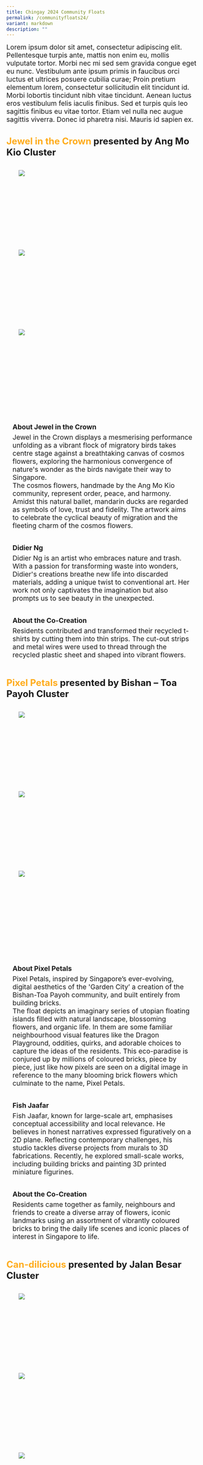 ```yaml
---
title: Chingay 2024 Community Floats
permalink: /communityfloats24/
variant: markdown
description: ""
---
```

<div style="font-size:1.1rem;">
Lorem ipsum dolor sit amet, consectetur adipiscing elit. Pellentesque turpis ante, mattis non enim eu, mollis vulputate tortor. Morbi nec mi sed sem gravida congue eget eu nunc. Vestibulum ante ipsum primis in faucibus orci luctus et ultrices posuere cubilia curae; Proin pretium elementum lorem, consectetur sollicitudin elit tincidunt id. Morbi lobortis tincidunt nibh vitae tincidunt. Aenean luctus eros vestibulum felis iaculis finibus. Sed et turpis quis leo sagittis finibus eu vitae tortor. Etiam vel nulla nec augue sagittis viverra. Donec id pharetra nisi. Mauris id sapien ex.</div>


<div style="padding-top:2rem;font-size:1.5rem;">
<span style="font-weight: bold;"><span style="color: #FFAC1C;"> Jewel in the Crown</span> presented by Ang Mo Kio Cluster</span></div>

<div style="display: grid; grid-template-columns: repeat(auto-fit, minmax(228px, 1fr)); gap:1rem; padding:2rem;">

<div style="display: block; overflow:hidden; text-decoration: none;  max-width: 20rem;">
<div style="font-size: 1rem"></div><div style="min-height:12rem; max-height:12rem; overflow:hidden;"><img style="min-height:12rem; object-fit: cover; position:relative; top:rem;" src="/images/Chingay2023MiniFloats/AngMoKioCluster.jpg"></div></div>


<div style="display: block; overflow:hidden; text-decoration: none;  max-width: 20rem;">
<div style="font-size: 1rem"></div><div style="min-height:12rem; max-height:12rem; overflow:hidden;"><img style="min-height:12rem; object-fit: cover; position:relative; top:rem;" src="/images/Chingay2023MiniFloats/RojakSG1.jpg"></div></div>
	
<div style="display: block; overflow:hidden; text-decoration: none;  max-width: 20rem;">
<div style="font-size: 1rem"></div><div style="min-height:12rem; max-height:12rem; overflow:hidden;"><img style="min-height:12rem; object-fit: cover; position:relative; top:rem;" src="/images/Chingay2023MiniFloats/RojakSG2.jpg"></div></div>

</div>

<div style="padding:1rem; font-size:1.1rem"><span style="font-weight: bold;line-height:2rem;">About Jewel in the Crown</span><br> Jewel in the Crown displays a mesmerising performance unfolding as a vibrant flock of migratory birds takes centre stage against a breathtaking canvas of cosmos flowers, exploring the harmonious convergence of nature's wonder as the birds navigate their way to Singapore.<br>
The cosmos flowers, handmade by the Ang Mo Kio community, represent order, peace, and harmony.  Amidst this natural ballet, mandarin ducks are regarded as symbols of love, trust and fidelity.  The artwork aims to celebrate the cyclical beauty of migration and the fleeting charm of the cosmos flowers.
</div>
<div style="padding:1rem; font-size:1.1rem"><span style="font-weight: bold;line-height:2rem;">Didier Ng</span><br>Didier Ng is an artist who embraces nature and trash.  With a passion for transforming waste into wonders, Didier's creations breathe new life into discarded materials, adding a unique twist to conventional art.  Her work not only captivates the imagination but also prompts us to see beauty in the unexpected.</div>
<div style="padding:1rem; font-size:1.1rem"><span style="font-weight: bold;line-height:2rem;">About the Co-Creation</span><br>Residents contributed and transformed their recycled t-shirts by cutting them into thin strips.  The cut-out strips and metal wires were used to thread through the recycled plastic sheet and shaped into vibrant flowers.</div>




<div style="padding-top:2rem;font-size:1.5rem;">
<span style="font-weight: bold;"><span style="color: #FFAC1C;"> Pixel Petals</span> presented by Bishan – Toa Payoh Cluster</span></div>

<div style="display: grid; grid-template-columns: repeat(auto-fit, minmax(228px, 1fr)); gap:1rem; padding:2rem;">

	
<div style="display: block; overflow:hidden; text-decoration: none;  max-width: 20rem;">
<div style="font-size: 1rem"></div><div style="min-height:12rem; max-height:12rem; overflow:hidden;"><img style="min-height:12rem; object-fit: cover; position:relative; top:rem;" src="/images/Chingay2023MiniFloats/Bishan-ToaPayohCluster.jpg"></div></div>
	
<div style="display: block; overflow:hidden; text-decoration: none;  max-width: 20rem;">
<div style="font-size: 1rem"></div><div style="min-height:12rem; max-height:12rem; overflow:hidden;"><img style="min-height:12rem; object-fit: cover; position:relative; top:rem;" src="/images/Chingay2023MiniFloats/CruisingtotheFuture1.jpg"></div></div>
	
<div style="display: block; overflow:hidden; text-decoration: none;  max-width: 20rem;">
<div style="font-size: 1rem"></div><div style="min-height:12rem; max-height:12rem; overflow:hidden;"><img style="min-height:12rem; object-fit: cover; position:relative; top:rem;" src="/images/Chingay2023MiniFloats/CruisingtotheFuture2.jpg"></div></div>

</div>

<div style="padding:1rem; font-size:1.1rem"><span style="font-weight: bold;line-height:2rem;">About Pixel Petals</span><br> Pixel Petals, inspired by Singapore’s ever-evolving, digital aesthetics of the 'Garden City’ a creation of the Bishan-Toa Payoh community, and built entirely from building bricks.<br>
The float depicts an imaginary series of utopian floating islands filled with natural landscape, blossoming flowers, and organic life.  In them are some familiar neighbourhood visual features like the Dragon Playground, oddities, quirks, and adorable choices to capture the ideas of the residents.
This eco-paradise is conjured up by millions of coloured bricks, piece by piece, just like how pixels are seen on a digital image in reference to the many blooming brick flowers which culminate to the name, Pixel Petals.
</div>
<div style="padding:1rem; font-size:1.1rem"><span style="font-weight: bold;line-height:2rem;">Fish Jaafar</span><br>Fish Jaafar, known for large-scale art, emphasises conceptual accessibility and local relevance.  He believes in honest narratives expressed figuratively on a 2D plane.  Reflecting contemporary challenges, his studio tackles diverse projects from murals to 3D fabrications.  Recently, he explored small-scale works, including building bricks and painting 3D printed miniature figurines.
</div>
<div style="padding:1rem; font-size:1.1rem"><span style="font-weight: bold;line-height:2rem;">About the Co-Creation</span><br>Residents came together as family, neighbours and friends to create a diverse array of flowers, iconic landmarks using an assortment of vibrantly coloured bricks to bring the daily life scenes and iconic places of interest in Singapore to life.</div>


	
<div style="padding-top:2rem;font-size:1.5rem;">
<span style="font-weight: bold;"><span style="color: #FFAC1C;"> Can-dilicious</span> presented by Jalan Besar Cluster</span></div>

<div style="display: grid; grid-template-columns: repeat(auto-fit, minmax(228px, 1fr)); gap:1rem; padding:2rem;">

<div style="display: block; overflow:hidden; text-decoration: none;  max-width: 20rem;">
<div style="font-size: 1rem"></div><div style="min-height:12rem; max-height:12rem; overflow:hidden;"><img style="min-height:12rem; object-fit: cover; position:relative; top:rem;" src="/images/Chingay2023MiniFloats/Jalanbesar.jpg"></div></div>

<div style="display: block; overflow:hidden; text-decoration: none;  max-width: 20rem;">
<div style="font-size: 1rem"></div><div style="min-height:12rem; max-height:12rem; overflow:hidden;"><img style="min-height:12rem; object-fit: cover; position:relative; top:rem;" src="/images/Chingay2023MiniFloats/DeliveringtheFuture1.jpg"></div></div>
	
<div style="display: block; overflow:hidden; text-decoration: none;  max-width: 20rem;">
<div style="font-size: 1rem"></div><div style="min-height:12rem; max-height:12rem; overflow:hidden;"><img style="min-height:12rem; object-fit: cover; position:relative; top:rem;" src="/images/Chingay2023MiniFloats/DeliveringtheFuture2.jpg"></div></div>

</div>

<div style="padding:1rem; font-size:1.1rem"><span style="font-weight: bold;line-height:2rem;">About Can-dilicious</span><br>Can-dilicious is a creative and environmentally conscious idea that promotes recycling aluminium cans into a float representing the blossoming of happiness. 
The focus is on the importance of reducing waste and reusing materials.  By encouraging hands-on participation, the float becomes a collaborative effort that fosters a sense of community spirit.  It also serves as an educational opportunity, raising awareness about the benefits of upcycling and inspiring individuals to contribute to making their Jalan Besar greener.  The float sends a positive message about the beauty and potential blossoming of sustainable practices.<br>
“Can-dilicious” represents a joyful artistic endeavour for the community, seamlessly integrating creativity, community participation, and environmental awareness.
</div>
<div style="padding:1rem; font-size:1.1rem"><span style="font-weight: bold;line-height:2rem;">Casey Chen</span><br>Casey Chen, is a seasoned visual artist with over two decades of experience in design and art.  A graduate of RMIT with a Bachelor of Design, he is a versatile contributor to international art and design; spanning brand, furniture, jewellery, product design, sculpture, and authorship of ‘The Threelogy Lah’, three classic folk tales told in the Singlish style.
</div>
<div style="padding:1rem; font-size:1.1rem"><span style="font-weight: bold;line-height:2rem;">About the Co-Creation</span><br>Teamwork makes the dream work – Can-dilicious is made possible with the many helping hands of residents and students in the community.  Using aluminium cans as the primary material, the process started with cutting the aluminium cans to obtain the aluminium sheets, followed by punching out circular shapes from the sheets.  These circular pieces were then nailed onto wooden boards.</div>



<div style="padding-top:2rem;font-size:1.5rem;">
<span style="font-weight: bold;"><span style="color: #FFAC1C;"> Hopes and Dreams</span> presented by Tanjong Pagar Cluster</span></div>

<div style="display: grid; grid-template-columns: repeat(auto-fit, minmax(228px, 1fr)); gap:1rem; padding:2rem;">
	
<div style="display: block; overflow:hidden; text-decoration: none;  max-width: 20rem;">
<div style="font-size: 1rem"></div><div style="height:12rem; overflow:hidden;"><img style="height:12rem; object-fit: cover; position:relative; top:rem;" src="/images/Chingay2023MiniFloats/TanjongPagarCluster.jpg"></div></div>

<div style="display: block; overflow:hidden; text-decoration: none;  max-width: 20rem;">
<div style="font-size: 1rem"></div><div style="min-height:12rem; max-height:12rem; overflow:hidden;"><img style="min-height:12rem; object-fit: cover; position:relative; top:rem;" src="/images/Chingay2023MiniFloats/Thinking20501.jpg"></div></div>
	
<div style="display: block; overflow:hidden; text-decoration: none;  max-width: 20rem;">
<div style="font-size: 1rem"></div><div style="min-height:12rem; max-height:12rem; overflow:hidden;"><img style="min-height:12rem; object-fit: cover; position:relative; top:rem;" src="/images/Chingay2023MiniFloats/Thinking20502.jpg"></div></div>

</div>

<div style="padding:1rem; font-size:1.1rem"><span style="font-weight: bold;line-height:2rem;">About Hopes and Dreams</span><br> Hopes and Dreams is a symbol for the people of Tanjong Pagar and all Singaporeans to welcome and embrace new challenges and progress together.<br>
The Phoenix is a mythical bird that is revered and symbolic in both Asian and Western cultures.  It is associated with immortality, resurrection, and continuity, making the Phoenix a perfect symbol for Tanjong Pagar where they are champions of heritage conversation and curating co-existence between the old and the new. <br>
The blossoming of various flowers - symbolise unity, diversity, and the beauty that emerges when different elements come together, representing the interconnectedness of life and the ability to coexist in a harmonious way.
</div>
<div style="padding:1rem; font-size:1.1rem"><span style="font-weight: bold;line-height:2rem;">Hazlan</span><br>Hazlan has been actively teaching the arts for over 15 years, from schools, corporate engagements, private workshops to community events, he loves to share the different art forms and unique styles.  He has conducted kinetic art, batik, acrylic painting, wire sculpting, clay sculpting and ceramic workshops.  As an educator, Hazlan has enabled his students to exhibit their work in overseas art exhibitions.
</div>
<div style="padding:1rem; font-size:1.1rem"><span style="font-weight: bold;line-height:2rem;">About the Co-Creation</span><br>Through workshops conducted by the artist, residents learnt to transform plain mesh fabrics into exquisite flowers by shaping the metal wires, wrapping the fabrics and adding kaleidoscope of colours to the fabrics, using both painting and spraying techniques.</div>


<div style="padding-top:2rem;font-size:1.5rem;">
<span style="font-weight: bold;"><span style="color: #FFAC1C;"> The Blooming Flamingo Duo</span> presented by Sengkang Cluster</span></div>

<div style="display: grid; grid-template-columns: repeat(auto-fit, minmax(228px, 1fr)); gap:1rem; padding:2rem;">

<div style="display: block; overflow:hidden; text-decoration: none;  max-width: 20rem;">
<div style="font-size: 1rem"></div><div style="min-height:12rem; max-height:12rem; overflow:hidden;"><img style="min-height:12rem; object-fit: cover; position:relative; top:rem;" src="/images/Chingay2023MiniFloats/SengkangCluster.jpg"></div></div>

<div style="display: block; overflow:hidden; text-decoration: none;  max-width: 20rem;">
<div style="font-size: 1rem"></div><div style="min-height:12rem; max-height:12rem; overflow:hidden;"><img style="min-height:12rem; object-fit: cover; position:relative; top:rem;" src="/images/Chingay2023MiniFloats/BatikArtworksofSingapore1.jpg"></div></div>
	
<div style="display: block; overflow:hidden; text-decoration: none;  max-width: 20rem;">
<div style="font-size: 1rem"></div><div style="min-height:12rem; max-height:12rem; overflow:hidden;"><img style="min-height:12rem; object-fit: cover; position:relative; top:rem;" src="/images/Chingay2023MiniFloats/BatikArtworksofSingapore2.jpg"></div></div>

</div>

<div style="padding:1rem; font-size:1.1rem"><span style="font-weight: bold;line-height:2rem;"> The Blooming Flamingo Duo</span><br>The Blooming Flamingo Duo: a charming pair of flamingos, bedecked in vibrant hues of orange and pink.  Their feathers, a breathtaking tapestry of flowers crafted meticulously.  Each petal and stem tell a story of unity and creativity, fashioned from the artistry of workshops where the Sengkang community collaborated, weaving together recycled plastic bags and felts into stunning blossoms. <br>
The flowers mirror Sengkang rich tapestry, celebrating the beauty found in our differences.  As the float glides, it leaves a legacy of inspiration and testament to the collective spirit.  Blooming Flamingo Duo showcases how we blossom together, nurture beauty from the simplest of materials and fostering lasting connections among us.
</div>

<div style="padding:1rem; font-size:1.1rem"><span style="font-weight: bold;line-height:2rem;">Ng Khin Whee</span><br>As a full-time interior designer specialising in workplace design, Khin Wee transforms spaces into dynamic and functional environments.  Beyond the office, he contributes to community projects as a freelance artist, infusing outdoor spaces with creativity and a commitment to enhancing communication experiences.</div>
<div style="padding:1rem; font-size:1.1rem"><span style="font-weight: bold;line-height:2rem;">About the Co-Creation</span><br>The residents, with a shared spirit of creativity, collaborated to craft lovely flowers.  Using both pink and orange felt and recycled plastic bags, they shaped each petal with bendable metal craft wire, adding a personal touch to the eco-friendly flowers. 
</div>



<div style="padding-top:2rem;font-size:1.5rem;">
<span style="font-weight: bold;"><span style="color: #FFAC1C;"> Dandelion Dreams</span> presented by Tampines Cluster</span></div>

<div style="display: grid; grid-template-columns: repeat(auto-fit, minmax(228px, 1fr)); gap:1rem; padding:2rem;">

<div style="display: block; overflow:hidden; text-decoration: none;  max-width: 20rem;">
<div style="font-size: 1rem"></div><div style="min-height:12rem; max-height:12rem; overflow:hidden;"><img style="min-height:12rem; object-fit: cover; position:relative; top:rem;" src="/images/Chingay2023MiniFloats/TampinesCluster.jpg"></div></div>
	
<div style="display: block; overflow:hidden; text-decoration: none;  max-width: 20rem;">
<div style="font-size: 1rem"></div><div style="min-height:12rem; max-height:12rem; overflow:hidden;"><img style="min-height:12rem; object-fit: cover; position:relative; top:rem;" src="/images/Chingay2023MiniFloats/YearoftheRabbit1.jpg"></div></div>
	
<div style="display: block; overflow:hidden; text-decoration: none;  max-width: 20rem;">
<div style="font-size: 1rem"></div><div style="min-height:12rem; max-height:12rem; overflow:hidden;"><img style="min-height:12rem; object-fit: cover; position:relative; top:rem;" src="/images/Chingay2023MiniFloats/YearoftheRabbit2.jpg"></div></div>

</div>

<div style="padding:1rem; font-size:1.1rem"><span style="font-weight: bold;line-height:2rem;">About Dandelion Dreams</span><br>Dandelion Dreams draws inspiration from the dandelion flowers' resilience, hope, and growth.  A seemingly delicate flower that, thrives in adversity.  It symbolises the innate strength and resilience in Singaporeans.<br>
The artwork envisions a community that rises above challenges, blossoming with unwavering strength, like the dandelions pushing through the verdant fields.  The circles reflect the diverse Tampines community, mirroring the richness of our collective experiences. <br>
"Dandelion Dreams" encourages reflection on the resilience embedded in nature and our community, demonstrating our ability to overcome any challenges and emerge stronger.  </div>

<div style="padding:1rem; font-size:1.1rem"><span style="font-weight: bold;line-height:2rem;">Jesse Leong</span><br>Jesse, a versatile visual artist, has shared artistic insights with over 100 institutions in Singapore.  Known for captivating art installations across various places in Singapore, Jesse's work intertwines creativity and local spaces, and embracing creativity as a journey.  Each piece tells a unique story, inviting viewers to embark on their own visual odyssey and leaving a lasting impression on the community.
</div>

<div style="padding:1rem; font-size:1.1rem"><span style="font-weight: bold;line-height:2rem;">About the Co-Creation</span><br>Residents came together to design personalised circles, by combining an array of shapes and colours using vibrant felt materials.  They added a playful touch in the process with a dotted painting technique on acrylic and Styrofoam balls for the float.</div>

<div style="padding-top:2rem;font-size:1.5rem;">
<span style="font-weight: bold;"><span style="color: #FFAC1C;"> The Children’s Tropical Enclave</span> presented by Aljunied Cluster</span></div>

<div style="display: grid; grid-template-columns: repeat(auto-fit, minmax(228px, 1fr)); gap:1rem; padding:2rem;">
	
<div style="display: block; overflow:hidden; text-decoration: none;  max-width: 20rem;">
<div style="font-size: 1rem"></div><div style="min-height:12rem; max-height:12rem; overflow:hidden;"><img style="min-height:12rem; object-fit: cover; position:relative; top:rem;" src="/images/Chingay2023MiniFloats/Aljuniedcluster.jpg"></div></div>

<div style="display: block; overflow:hidden; text-decoration: none;  max-width: 20rem;">
<div style="font-size: 1rem"></div><div style="min-height:12rem; max-height:12rem; overflow:hidden;"><img style="min-height:12rem; object-fit: cover; position:relative; top:rem;" src="/images/Chingay2023MiniFloats/SG2050LanternFestival1.jpg"></div></div>
	
<div style="display: block; overflow:hidden; text-decoration: none;  max-width: 20rem;">
<div style="font-size: 1rem"></div><div style="min-height:12rem; max-height:12rem; overflow:hidden;"><img style="min-height:12rem; object-fit: cover; position:relative; top:rem;" src="/images/Chingay2023MiniFloats/SG2050LanternFestival2.jpg"></div></div>

</div>

<div style="padding:1rem; font-size:1.1rem"><span style="font-weight: bold;line-height:2rem;"> The Children’s Tropical Enclave</span><br>The Children’s Tropical Enclave is drawn from childhood memories of playing at the countless of playground swings around Aljunied.  It seeks to ignite the joyful child in all of us when the young and old comes together to play.  Celebrating the magic of friendships and dreams as we swing through the air. <br>
Aljunied families, friends and neighbours come together to create their unique flora and fauna that surround the canopy of dreams representing the vibrant garden city we grew up in.  Each leaf and flower signify an individual person our community as we blossom towards a better future for our children.
</div>

<div style="padding:1rem; font-size:1.1rem"><span style="font-weight: bold;line-height:2rem;">Royston Phang</span><br>Royston is a local artist with a 12-year industrial design background.  He has worked at a well-known Swedish company and freelanced as a design consultant.  Currently, he runs SALTT WORKSHOP, promoting parent-child bonding through crafting with various materials to empower children with confidence and life skills.  Additionally, Royston is an adjunct lecturer teaching 3D prototyping and form design.  He believes that design should be colourful, fun and bring people together.</div>
<div style="padding:1rem; font-size:1.1rem"><span style="font-weight: bold;line-height:2rem;">About the Co-Creation</span><br>Residents infused life into leaves, creatively crafting them by cutting and using heat from iron to create the layering of recycled plastic bags.  Adding structure with wire frames, residents drew and cut out distinct leaf shapes, each piece uniquely crafted by their creative contribution.</div>



<div style="padding-top:2rem;font-size:1.5rem;">
<span style="font-weight: bold;"><span style="color: #FFAC1C;"> Blossoming Heartland </span> presented by Pasir Ris – Punggol Cluster</span></div>


<div style="display: grid; grid-template-columns: repeat(auto-fit, minmax(228px, 1fr)); gap:1rem; padding:2rem;">

	
<div style="display: block; overflow:hidden; text-decoration: none;  max-width: 20rem;">
<div style="font-size: 1rem"></div><div style="min-height:12rem; max-height:12rem; overflow:hidden;"><img style="min-height:12rem; object-fit: cover; position:relative; top:rem;" src="/images/Chingay2023MiniFloats/Pasir-RisPunggolCluster.jpg"></div></div>
	
	
<div style="display: block; overflow:hidden; text-decoration: none;  max-width: 20rem;">
<div style="font-size: 1rem"></div><div style="min-height:12rem; max-height:12rem; overflow:hidden;"><img style="min-height:12rem; object-fit: cover; position:relative; top:rem;" src="/images/Chingay2023MiniFloats/AvantGarde20501.jpg"></div></div>
	
<div style="display: block; overflow:hidden; text-decoration: none;  max-width: 20rem;">
<div style="font-size: 1rem"></div><div style="min-height:12rem; max-height:12rem; overflow:hidden;"><img style="min-height:12rem; object-fit: cover; position:relative; top:rem;" src="/images/Chingay2023MiniFloats/AvantGarde20502.jpg"></div></div>

</div>

<div style="padding:1rem; font-size:1.1rem"><span style="font-weight: bold;line-height:2rem;"> Blossoming Heartland </span><br>The Blossoming Heartland community float, just like the playground, brings the cheerful youth in all of us, young and old, to gather and play! <br>Residents come together to create these beautiful flowers to decorate the Blossoming Heartland that resembles the lovely playground area around Pasir Ris-Punggol neighbourhood.  Each of the centre of the flowers were uniquely crafted with clay to encapsulate the cherished memories of the residents, a favourite person, their beloved pet, or anything else meaningful to them.  Each participant is treasured as an individual and remind us that we are all part of a blossoming community in our heartlands.  We are able to create the blossoming community we want to have. 
</div>

<div style="padding:1rem; font-size:1.1rem"><span style="font-weight: bold;line-height:2rem;">Eveline Aathar</span><br>With over 9 years in the creative industry, Eveline has developed an incredible sense of flexibility and has amassed many skills.  She has been a creative designer in both SMEs and MNCs, an art educator, and a facilitator for children’s design education. <br>
With a penchant for making painting, and trying new things, like building her first community parade float, Eveline is thrilled to be part of the magic that is Chingay. 
</div>
<div style="padding:1rem; font-size:1.1rem"><span style="font-weight: bold;line-height:2rem;">About the Co-Creation</span><br>Bringing their creativity to the crafting process, residents transformed plastic bottles into blossoming flowers by spray priming and acrylic painting it.  As the petals dried, residents added personal touches with clay, turning the collective effort into a vibrant masterpiece.</div>


<div style="padding-top:2rem;font-size:1.5rem;">
<span style="font-weight: bold;"><span style="color: #FFAC1C;"> A Graceful New Beginning</span> presented by Holland – Bukit Timah Cluster</span></div>

<div style="display: grid; grid-template-columns: repeat(auto-fit, minmax(228px, 1fr)); gap:1rem; padding:2rem;">


<div style="display: block; overflow:hidden; text-decoration: none;  max-width: 20rem;">
<div style="font-size: 1rem"></div><div style="min-height:12rem; max-height:12rem; overflow:hidden;"><img style="min-height:12rem; object-fit: cover; position:relative; top:rem;" src="/images/Chingay2023MiniFloats/HBTMiniFloat.jpg"></div></div>	
	
<div style="display: block; overflow:hidden; text-decoration: none;  max-width: 20rem;">
<div style="font-size: 1rem"></div><div style="min-height:12rem; max-height:12rem; overflow:hidden;"><img style="min-height:12rem; object-fit: cover; position:relative; top:rem;" src="/images/Chingay2023MiniFloats/FutureSingapore1.jpg"></div></div>
	
<div style="display: block; overflow:hidden; text-decoration: none;  max-width: 20rem;">
<div style="font-size: 1rem"></div><div style="min-height:12rem; max-height:12rem; overflow:hidden;"><img style="min-height:12rem; object-fit: cover; position:relative; top:rem;" src="/images/Chingay2023MiniFloats/FutureSingapore2.jpg"></div></div>

</div>

<div style="padding:1rem; font-size:1.1rem"><span style="font-weight: bold;line-height:2rem;"> A Graceful New Beginning</span><br>A Graceful New Beginning illustrates how challenging times foster growth and development.  It emphasises how navigating through tough times with calmness and confidence builds resilience and lays a strong foundation to blossom for personal growth and success. <br>
The swan in the float, a graceful and majestic bird, embodies the blooming Holland-Bukit Timah community.  As the swan paddles gracefully, exuding calmness and composure, it symbolizes the community's journey towards new beginnings and growth.  The daisies, representing purity and innocence, further reflect the community's ability to blossom and thrive as it navigates towards the future.
</div>

<div style="padding:1rem; font-size:1.1rem"><span style="font-weight: bold;line-height:2rem;">Noor Suffian</span><br>Noor Suffian a.k.a "thekidvybe" is a graffiti artist who found solace in the art form as a powerful means of self-expression.  Not one to be confined by traditional artistic boundaries, Suffian has expanded his creative repertoire beyond graffiti, delving into various other art forms such as comic digital illustrations and decorative arts on canvases and apparels.
</div>
<div style="padding:1rem; font-size:1.1rem"><span style="font-weight: bold;line-height:2rem;">About Co-Creation</span><br>Seniors learnt to create feathers using recycled plastic plates collected by the Artist.  They also designed the waves by drawing and painting flowers, utilising stamp painting technique to personalise their unique blossoms. </div>
	



<div style="padding-top:2rem;font-size:1.5rem;">
<span style="font-weight: bold;"><span style="color: #FFAC1C;"> Fire Flower:  A Celebration of Community</span> presented by Marsiling – Yew Tee Cluster</span></div>

<div style="display: grid; grid-template-columns: repeat(auto-fit, minmax(228px, 1fr)); gap:1rem; padding:2rem;">

<div style="display: block; overflow:hidden; text-decoration: none;  max-width: 20rem;">
<div style="font-size: 1rem"></div><div style="min-height:12rem; max-height:12rem; overflow:hidden;"><img style="min-height:12rem; object-fit: cover; position:relative; top:rem;" src="/images/Chingay2023MiniFloats/Marsiling-Yew Tee Cluster.jpg"></div></div>

<div style="display: block; overflow:hidden; text-decoration: none;  max-width: 20rem;">
<div style="font-size: 1rem"></div><div style="min-height:12rem; max-height:12rem; overflow:hidden;"><img style="min-height:12rem; object-fit: cover; position:relative; top:rem;" src="/images/Chingay2023MiniFloats/BloomingFlowers,GardenCity1.png"></div></div>
	
<div style="display: block; overflow:hidden; text-decoration: none;  max-width: 20rem;">
<div style="font-size: 1rem"></div><div style="min-height:12rem; max-height:12rem; overflow:hidden;"><img style="min-height:12rem; object-fit: cover; position:relative; top:rem;" src="/images/Chingay2023MiniFloats/BloomingFlowers,GardenCity2.jpg"></div></div>

</div>

<div style="padding:1rem; font-size:1.1rem"><span style="font-weight: bold;line-height:2rem;">Fireworks are usually reserved for special occasions.  In Singapore, the most prominent fireworks display occurs annually during the National Day Parade, celebrating the country's independence and accomplishments. <br>
	The Marsiling-Yew Tee community has ingeniously crafted a stunning spectacle by constructing a cityscape that mirrors the aspirations and history of their own community.  The mechanical contraption, skilfully expanding and contracting the LED flower ornaments, replicates the effect of fireworks illuminating the skyline.  The fireworks display is assembled through the painstaking efforts of collecting, washing, and reshaping the collected plastic bottles. <br>
At the heart of the community float is a large kinetic display of a firework bursting and blossoming into the sky, symbolizing the community’s creativity and unity.

</span></div>

<div style="padding:1rem; font-size:1.1rem"><span style="font-weight: bold;line-height:2rem;">Hoo Jian Li &amp; Lim Jia Ren </span><br>Junction Studio, led by the dynamic duo Jia Ren and Jian Li, is an engineering-driven team specialising in the fusion of art and technology.  With a seamless integration of hardware and software, they craft captivating interactive experiences, excelling particularly in art installations and event-based interactions.
</div>
<div style="padding:1rem; font-size:1.1rem"><span style="font-weight: bold;line-height:2rem;">About Co-Creation</span><br>With inputs from residents on what best represented their neighbourhood, the iconic landmarks of the Marsiling-Yew Tee came to life; beautifully painted on plywood to form scenic landscape and illuminated by the ‘fireworks’.  The vibrant fireworks are crafted from injection-molded petals, created by residents in workshops using plastic bottles they have collected.  After shredding the plastic into tiny flakes, the recycled materials were melted and molded using an injection molding machine.  These meticulously formed petals were then affixed to 3D printed cores adorned with LEDs, bringing to life each mesmerising burst of the mechanical firework. </div>


<div style="padding-top:2rem;font-size:1.5rem;">
<span style="font-weight: bold;"><span style="color: #FFAC1C;"> The Blue Bloom</span> presented by Sembawang Cluster</span></div>

<div style="display: grid; grid-template-columns: repeat(auto-fit, minmax(228px, 1fr)); gap:1rem; padding:2rem;">

<div style="display: block; overflow:hidden; text-decoration: none;  max-width: 20rem;">
<div style="font-size: 1rem"></div><div style="min-height:12rem; max-height:12rem; overflow:hidden;"><img style="min-height:12rem; object-fit: cover; position:relative; top:rem;" src="/images/Chingay2023MiniFloats/SembawangCluster.jpg"></div></div>

<div style="display: block; overflow:hidden; text-decoration: none;  max-width: 20rem;">
<div style="font-size: 1rem"></div><div style="min-height:12rem; max-height:12rem; overflow:hidden;"><img style="min-height:12rem; object-fit: cover; position:relative; top:rem;" src="/images/Chingay2023MiniFloats/Germination1.jpg"></div></div>
	
<div style="display: block; overflow:hidden; text-decoration: none;  max-width: 20rem;">
<div style="font-size: 1rem"></div><div style="min-height:12rem; max-height:12rem; overflow:hidden;"><img style="min-height:12rem; object-fit: cover; position:relative; top:-2rem;" src="/images/Chingay2023MiniFloats/Germination2.jpg"></div></div>

</div>

<div style="padding:1rem; font-size:1.1rem"><span style="font-weight: bold;line-height:2rem;">About The Blue Bloom</span><br> The Blue Bloom is a captivating sculpture that celebrates the resilience of nature and confronts the pervasive issue of pollution.  The float beautifully captures the essence of blossoming and thriving coral clusters, yet every inch is meticulously handcrafted from upcycled man-made materials by the Sembawang community.  This stunning piece serves as a reminder of the profusion of pollutants in our environment and to protect the Sembawang shores.  Transforming discarded waste into a symbol of hope, regeneration, and our collective responsibility to protect our oceans and planet.  It is a testament to the power of unity in the face of environmental challenges and for environment to blossom as one.</div>

<div style="padding:1rem; font-size:1.1rem"><span style="font-weight: bold;line-height:2rem;">Chong Tze Ee</span><br>Trained as an industrial designer, Tze Ee is an experienced playscape designer and certified safety inspector, skilled at leading design teams from concept to project implementation.  Committed to creating vibrant and safe play spaces, outside of work, she is passionate about green landscaping and floral arrangements.
</div>
<div style="padding:1rem; font-size:1.1rem"><span style="font-weight: bold;line-height:2rem;">About Co-Creation</span><br>Crafted by residents, these stunning coral formations include sea urchins from chopsticks, coral reefs beautifully crafted from plastic cups, boulder corals from bottle caps and flowers and springy sea worms shaped from recycled bottles.  Residents also transformed lanterns into whimsical mushroom corals.  Each piece reflecting the community’s commitment to sustainability and repurposing of discarded items.
</div>


<div style="padding-top:2rem;font-size:1.5rem;">
<span style="font-weight: bold;"><span style="color: #FFAC1C;">Floral Dragon Odyssey</span> presented by East Coast Cluster</span></div>

<div style="display: grid; grid-template-columns: repeat(auto-fit, minmax(228px, 1fr)); gap:1rem; padding:2rem;">

<div style="display: block; overflow:hidden; text-decoration: none;  max-width: 20rem;">
<div style="font-size: 1rem"></div><div style="min-height:12rem; max-height:12rem; overflow:hidden;"><img style="min-height:12rem; object-fit: cover; position:relative; top:rem;" src="/images/Chingay2023MiniFloats/EastCoastCluster.jpg"></div></div>

<div style="display: block; overflow:hidden; text-decoration: none;  max-width: 20rem;">
<div style="font-size: 1rem"></div><div style="min-height:12rem; max-height:12rem; overflow:hidden;"><img style="min-height:12rem; object-fit: cover; position:relative; top:rem;" src="/images/Chingay2023MiniFloats/FuturisticGardenCity1.jpg"></div></div>
	
<div style="display: block; overflow:hidden; text-decoration: none;  max-width: 20rem;">
<div style="font-size: 1rem"></div><div style="min-height:12rem; max-height:12rem; overflow:hidden;"><img style="min-height:12rem; object-fit: cover; position:relative; top:rem;" src="/images/Chingay2023MiniFloats/FuturisticGardenCity2.jpg"></div></div>

</div>

<div style="padding:1rem; font-size:1.1rem"><span style="font-weight: bold;line-height:2rem;">Floral Dragon Odyssey</span><br>Floral Dragon Odyssey presents a majestic dragon adorned with a tapestry of intricately designed flowers, each hue and petal symbolising themes of protection and versatility.  Accompanying this legendary dragon are seven animals (tiger, eagle, camel, deer, ox, snake, and frog), draped in handmade green flowers.  Together, they pirouette gracefully, their movements forming a visual symphony that captures the essence of the rich heritage and cultural tapestry akin to the town of East Coast.<br>This journey is a celebration of the beauty inherent in creativity, community and the legends that bind all together.  The Floral Dragon Odyssey stands as a living testament to the shared spirit and creativity that blossoms within East Coast, weaving a tapestry of joy and cultural pride. 
</div>

<div style="padding:1rem; font-size:1.1rem"><span style="font-weight: bold;line-height:2rem;">Sebastian Chun</span><br>Sebastian Chun, a Central Saint Martin’s Theatre Design graduate, excels in multi-disciplinary design, and recognised with the Young Designer Award, National Arts Council Arts Scholarship and President's Design Award.  His diverse portfolio spans national level events, interior and exhibition designs, as well as art installation.  Committed to community arts education, Chun envisions broadening art's reach beyond traditional venues, emphasising its universal magnetism.</div>
<div style="padding:1rem; font-size:1.1rem"><span style="font-weight: bold;line-height:2rem;">About Co-Creation</span><br>Residents cohesively brought the float to life through co-creation, using flower-making techniques led by the artist and materials like green felt and vibrant plastic bags.  The community’s hands-on involvement led to the meticulous crafting of thousands of diverse flowers.  Without the shared dedication and creativity of the residents, these magnificent creations would not have come to fruition.</div>


<div style="padding-top:2rem;font-size:1.5rem;">
<span style="font-weight: bold;"><span style="color: #FFAC1C;"> We Belong Together</span> presented by Marine Parade Cluster</span></div>

<div style="display: grid; grid-template-columns: repeat(auto-fit, minmax(228px, 1fr)); gap:1rem; padding:2rem;">

<div style="display: block; overflow:hidden; text-decoration: none;  max-width: 20rem;">
<div style="font-size: 1rem"></div><div style="min-height:12rem; max-height:12rem; overflow:hidden;"><img style="min-height:12rem; object-fit: cover; position:relative; top:rem;" src="/images/Chingay2023MiniFloats/MarineParadeCluster.jpg"></div></div>

<div style="display: block; overflow:hidden; text-decoration: none;  max-width: 20rem;">
<div style="font-size: 1rem"></div><div style="min-height:12rem; max-height:12rem; overflow:hidden;"><img style="min-height:12rem; object-fit: cover; position:relative; top:rem;" src="/images/Chingay2023MiniFloats/BountifulBlessings1.jpg"></div></div>
	
<div style="display: block; overflow:hidden; text-decoration: none;  max-width: 20rem;">
<div style="font-size: 1rem"></div><div style="min-height:12rem; max-height:12rem; overflow:hidden;"><img style="min-height:12rem; object-fit: cover; position:relative; top:rem;" src="/images/Chingay2023MiniFloats/BountifulBlessings2.jpg"></div></div>

</div>

<div style="padding:1rem; font-size:1.1rem"><span style="font-weight: bold;line-height:2rem;">About We Belong Together</span><br>We Belong Together highlights the different elements of the lotus, the kingfisher, and the dragonfly created by various materials including aluminium, acrylic sheets and eva foam.  The Lotus is regarded as symbol of harmony, its ability to grow in harmony with its surroundings has made it a potent symbol of unity, peace, and tranquillity.  The Kingfisher is symbolic of courage, balance, and good fortune.  The Dragonfly is associated with harmony, prosperity, and good luck charm. <br>
	This collaborative artwork co-created with the Marine Parade Community, symbolises the harmony and strength of Singapore.  Just like the lotus, it reflects the nation’s availability to flourish amidst challenges, embodying beauty, strength and harmony with the diverse flora and fauna.

</div>

<div style="padding:1rem; font-size:1.1rem"><span style="font-weight: bold;line-height:2rem;">Mr Zul (Dzulkarnaen)</span><br>Dzulkarnaen, a versatile visual artist and dedicated arts educator, specialises in acrylic painting, batik, tie and dye, wire art, and sculpture.  Besides teaching in schools, community centres, private &amp; corporate workshops, he has showcased his work at prestigious venues like Chingay events, Changi Airport Terminal 2, Singapore Arts Museum, and Singapore Garden Festival.  He enjoyed collaborating with his students and the community on inspiring art projects.
</div>
<div style="padding:1rem; font-size:1.1rem"><span style="font-weight: bold;line-height:2rem;">About Co-Creation</span><br>Participants meticulously painted a colourful base using the warm and cool colours to create a colourful river pattern with koi fishes in swimming motions.  Children also contributed by painting the eva foam lotus leaves and flowers, and youths participated in creatively decorating the kinetic lotus flowers using enamel paint. </div>



<div style="padding-top:2rem;font-size:1.5rem;">
<span style="font-weight: bold;"><span style="color: #FFAC1C;">Para Para Pink Poui!</span> presented by Nee Soon Cluster</span></div>

<div style="display: grid; grid-template-columns: repeat(auto-fit, minmax(228px, 1fr)); gap:1rem; padding:2rem;">

<div style="display: block; overflow:hidden; text-decoration: none;  max-width: 20rem;">
<div style="font-size: 1rem"></div><div style="min-height:12rem; max-height:12rem; overflow:hidden;"><img style="min-height:12rem; object-fit: cover; position:relative; top:rem;" src="/images/Chingay2023MiniFloats/NeeSoonCluster.jpg"></div></div>

<div style="display: block; overflow:hidden; text-decoration: none;  max-width: 20rem;">
<div style="font-size: 1rem"></div><div style="min-height:12rem; max-height:12rem; overflow:hidden;"><img style="min-height:12rem; object-fit: cover; position:relative; top:rem;" src="/images/Chingay2023MiniFloats/MatrixOurFutureHome1.jpg"></div></div>
	
<div style="display: block; overflow:hidden; text-decoration: none;  max-width: 20rem;">
<div style="font-size: 1rem"></div><div style="min-height:12rem; max-height:12rem; overflow:hidden;"><img style="min-height:12rem; object-fit: cover; position:relative; top:rem;" src="/images/Chingay2023MiniFloats/MatrixOurFutureHome2.jpg"></div></div>

</div>

<div style="padding:1rem; font-size:1.1rem"><span style="font-weight: bold;line-height:2rem;">Para Para Pink Poui!</span><br>Para Para Pink Poui - With playful leaps and twirls, the lion embodies joy and vitality, adorned in a vibrant costume made of cheery-looking Pink Poui petals created and painted by the Nee Soon community.  These glowing pink petals, crafted from recycled canvas and tetra pak, delicately blanket the ground, infusing the surroundings with a serene and embracing atmosphere.<br>
	This enchanting portrayal captures the essence of renewal and celebration in springtime, inviting the audience to immerse themselves in the beauty of blossoming Pink Poui, where the lion's dance also becomes a harmonious expression of nature's awakening and the exuberance of life.
</div>

<div style="padding:1rem; font-size:1.1rem"><span style="font-weight: bold;line-height:2rem;">Cherie Ng</span><br>Cherie Ng, an artist with a passion for upcycling, finds her voice in the quiet transformation of discarded materials.  Outgoing and fun-loving by nature, Cherie nonetheless prefers working diligently to basking in the limelight.  Cherie's work reflects her dedication and meticulous approach to eco arts, a contemporary form of environmental art created by artists who are concerned about local and global environmental issues. </div>
<div style="padding:1rem; font-size:1.1rem"><span style="font-weight: bold;line-height:2rem;">About Co-Creation</span><br>Residents skilfully cut recycled canvas collected from the Community Club and tetra pak into blossoming flower shapes. They adorned these cut-up flowers with a kaleidoscope of pink hues and charming designs, creating a blossoming spectacle that radiates warmth and creativity.  
</div>

<div style="padding-top:2rem;font-size:1.5rem;">
<span style="font-weight: bold;"><span style="color: #FFAC1C;"> The Lush Garden Blooms in the Night</span> presented by Chua Chu Kang Cluster</span></div>

<div style="display: grid; grid-template-columns: repeat(auto-fit, minmax(228px, 1fr)); gap:1rem; padding:2rem;">

<div style="display: block; overflow:hidden; text-decoration: none;  max-width: 20rem;">
<div style="font-size: 1rem"></div><div style="min-height:12rem; max-height:12rem; overflow:hidden;"><img style="min-height:12rem; object-fit: cover; position:relative; top:rem;" src="/images/Chingay2023MiniFloats/CCK2.jpg"></div></div>

<div style="display: block; overflow:hidden; text-decoration: none;  max-width: 20rem;">
<div style="font-size: 1rem"></div><div style="min-height:12rem; max-height:12rem; overflow:hidden;"><img style="min-height:12rem; object-fit: cover; position:relative; top:rem;" src="/images/Chingay2023MiniFloats/ThroughtheLookingLens1.jpg"></div></div>
	
<div style="display: block; overflow:hidden; text-decoration: none;  max-width: 20rem;">
<div style="font-size: 1rem"></div><div style="min-height:12rem; max-height:12rem; overflow:hidden;"><img style="min-height:12rem; object-fit: cover; position:relative; top:rem;" src="/images/Chingay2023MiniFloats/ThroughtheLookingLens2.jpg"></div></div>

</div>

<div style="padding:1rem; font-size:1.1rem"><span style="font-weight: bold;line-height:2rem;">The Lush Garden Blooms in the Night draws inspiration to the lush greenery of Singapore.  Paying homage to the Tabebuia Rosea tree seen around Chua Chu Kang, the work highlights these colourful rare gems blossoming within Singapore.  Residents cut the recycled fabrics and place them on metal wires to recreate flowers that represent their artistic creativity as well as their unique individuality.<br>Elements of pipes, umbrellas and lights that form the branch and roots of the tree, embodies our nation’s technological strength that is deeply seeded within our lush garden city.  The overall outlook of the float is meant to celebrate individuality within our modern society, blossoming in abundance with vivid colours and personality.</span></div>

<div style="padding:1rem; font-size:1.1rem"><span style="font-weight: bold;line-height:2rem;">About Co-Creation</span><br>Ryf is an interactive installation artist.  Due to his background in engineering, his works often include interactive and engaging elements that immerse the audience via sensors and kinetic works.  His philosophy is that by including technology, art is constantly rethought, leading to new and refreshing outcomes.  He has exhibited locally and internationally for over 10 years.</div>
<div style="padding:1rem; font-size:1.1rem"><span style="font-weight: bold;line-height:2rem;">About Co-Creation</span><br>Residents infused creativity by repurposing reusable masks and used clothes, fashioning vibrant petals.  These were skilfully pasted onto framed leaves and petals, adding depth and character to the depiction of a lively bouquet.  Residents also learnt how to tie the petals across the “tree branches” and mimicking the blossoming of the garden city. </div>



<div style="padding-top:2rem;font-size:1.5rem;">
<span style="font-weight: bold;"><span style="color: #FFAC1C;"> Garden by the Breeze</span> presented by Jurong Cluster</span></div>

<div style="display: grid; grid-template-columns: repeat(auto-fit, minmax(228px, 1fr)); gap:1rem; padding:2rem;">

<div style="display: block; overflow:hidden; text-decoration: none;  max-width: 20rem;">
<div style="font-size: 1rem"></div><div style="min-height:12rem; max-height:12rem; overflow:hidden;"><img style="min-height:12rem; object-fit: cover; position:relative; top:rem;" src="/images/Chingay2023MiniFloats/Jurongcluster.jpg"></div></div>

<div style="display: block; overflow:hidden; text-decoration: none;  max-width: 20rem;">
<div style="font-size: 1rem"></div><div style="min-height:12rem; max-height:12rem; overflow:hidden;"><img style="min-height:12rem; object-fit: cover; position:relative; top:rem;" src="/images/Chingay2023MiniFloats/GreenLiving1.jpg"></div></div>
	
<div style="display: block; overflow:hidden; text-decoration: none;  max-width: 20rem;">
<div style="font-size: 1rem"></div><div style="min-height:12rem; max-height:12rem; overflow:hidden;"><img style="min-height:12rem; object-fit: cover; position:relative; top:rem;" src="/images/Chingay2023MiniFloats/GreenLiving2.jpg"></div></div>

</div>

<div style="padding:1rem; font-size:1.1rem"><span style="font-weight: bold;line-height:2rem;">About Garden by the Breeze</span><br>Garden by the Breeze blossoms as a collaborative masterpiece, born from the collective spirit of Jurong residents, designed to dance harmoniously with the whims of the wind.  Fashioned from an alchemy of reclaimed treasures and bespoke elements, this creation breathes new life into the vibrant tapestry of Jurong's hues.  It endeavours to capture not only the warmth in our surroundings but also the interconnectedness that threads through our community.<br>
The garden's natural ebb and flow takes on a mesmerising geometric cadence.  This co-creation unfolds through the tactile beauty of craftsmanship, spanning the realms of wire art, string art, recyclable plastic innovations, and windmill mobiles that pirouette gracefully by the breeze.

</div>

<div style="padding:1rem; font-size:1.1rem"><span style="font-weight: bold;line-height:2rem;">Tay Swee Siong</span><br>Tay Swee Siong is a multi-media sculptor exploring different materials and practices into art assemblages.  He is an alumnus of NAFA and Ngee Ann Polytechnic.  He holds an MA in Contemporary Practice from University of Huddersfield (UK) and BA in Art from Curtin University of Technology (Australia).  Swee Siong participated actively in art exhibitions and has created community floats and large floats for Chingay 2022/2023.

</div>
<div style="padding:1rem; font-size:1.1rem"><span style="font-weight: bold;line-height:2rem;">About Co-Creation</span><br>Residents translated their visions into a myriad of shapes, each telling a unique story.  These thoughtfully crafted forms, ranging from dynamic plastic flowers to intricate string art and mesmerising windmill creations, automata flower designs and the captivating allure of acrylic ball unfolded as a vibrant tapestry of expressions.  As the elements converge, a mesmerising dance of pattern and dynamic movements unfolds.</div>


<div style="padding-top:2rem;font-size:1.5rem;">
<span style="font-weight: bold;"><span style="color: #FFAC1C;"> Ride the Wind and Waves</span> presented by West Coast Cluster</span></div>

<div style="display: grid; grid-template-columns: repeat(auto-fit, minmax(228px, 1fr)); gap:1rem; padding:2rem;">

<div style="display: block; overflow:hidden; text-decoration: none;  max-width: 20rem;">
<div style="font-size: 1rem"></div><div style="min-height:12rem; max-height:12rem; overflow:hidden;"><img style="min-height:12rem; object-fit: cover; position:relative; top:rem;" src="/images/Chingay2023MiniFloats/WestCoastCluster.jpg"></div></div>

<div style="display: block; overflow:hidden; text-decoration: none;  max-width: 20rem;">
<div style="font-size: 1rem"></div><div style="min-height:12rem; max-height:12rem; overflow:hidden;"><img style="min-height:12rem; object-fit: cover; position:relative; top:rem;" src="/images/Chingay2023MiniFloats/WindsofFuture-1.jpg"></div></div>
	
<div style="display: block; overflow:hidden; text-decoration: none;  max-width: 20rem;">
<div style="font-size: 1rem"></div><div style="min-height:12rem; max-height:12rem; overflow:hidden;"><img style="min-height:12rem; object-fit: cover; position:relative; top:rem;" src="/images/Chingay2023MiniFloats/WindsofFuture-2.jpg"></div></div>

</div>

<div style="padding:1rem; font-size:1.1rem"><span style="font-weight: bold;line-height:2rem;"> Ride the Wind and Waves</span><br> Ride the Wind and Waves draws inspiration from the pioneers who arrived in Singapore a century ago by vessels, embracing the challenges on the sea, and contributing to the development of our modern city.  The sculpture resembles a giant wave seen along West Coast, and surrounded by fishes, adorned with hand painted flowers on various sizes wood board and artistically decorated by the West Coast community. <br>
The artwork symbolises the diverse perspectives on facing challenges.  It reflects our collective journey to overcome difficulties and embrace hope for a brighter future.

</div>

<div style="padding:1rem; font-size:1.1rem"><span style="font-weight: bold;line-height:2rem;">Song Yan</span><br>Song Yan, a passionate multidisciplinary artist, explores societal dynamics through 3D art installations in the society.  Her main goal is to use art as a bridge to reunite people together.  Since clinching the Best Student Prize at Nanyang Academy of Fine Arts in 2021, she continues to practice as a professional artist.  Some work that she had participated in are Candy Pops installation at Downtown East in 2021, Discover and Explore art installation at National Library Board in 2021 and Chingay Mini Float for Chingay 2022. 
</div>
<div style="padding:1rem; font-size:1.1rem"><span style="font-weight: bold;line-height:2rem;">About Co-Creation</span><br>Using their creativity, residents embellished the wooden boards with an array of vibrant flower shapes.  Adding a warm touch by using freehand painting and stencil dabbing techniques as guided by the artist. Residents also learnt from the artist how to place the wooden boards onto the waves and master colour combinations to ensure the painted wooden boards are positioned nicely.</div>
	






